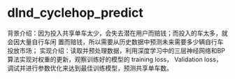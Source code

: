 # dlnd_cyclehop_predict

背景介绍：因为投入共享单车太少，会失去潜在用户而赔钱；而投入的车太多，就会因大量自行车闲
         置而赔钱，所以需要从历史数据中预测未来需要多少辆自行车投放市场；
实现介绍：读取并预处理数据，利用深度学习中的三层神经网络和BP算法实现对权重的更新，观察训练好的模型的 training loss，
Validation loss，调试并进行参数优化来达到最佳训练模型，预测共享单车数。
